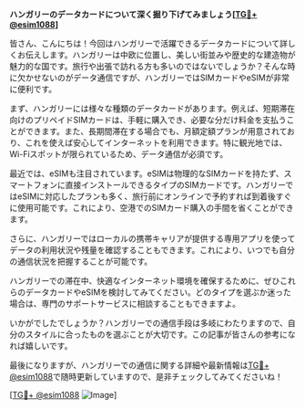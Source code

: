 **ハンガリーのデータカードについて深く掘り下げてみましょう[[TG💪+ @esim1088](https://t.me/s/esim1088)]**

皆さん、こんにちは！今回はハンガリーで活躍できるデータカードについて詳しくお伝えします。ハンガリーは中欧に位置し、美しい街並みや歴史的な建造物が魅力的な国です。旅行や出張で訪れる方も多いのではないでしょうか？そんな時に欠かせないのがデータ通信ですが、ハンガリーではSIMカードやeSIMが非常に便利です。

まず、ハンガリーには様々な種類のデータカードがあります。例えば、短期滞在向けのプリペイドSIMカードは、手軽に購入でき、必要な分だけ料金を支払うことができます。また、長期間滞在する場合でも、月額定額プランが用意されており、これを使えば安心してインターネットを利用できます。特に観光地では、Wi-Fiスポットが限られているため、データ通信が必須です。

最近では、eSIMも注目されています。eSIMは物理的なSIMカードを持たず、スマートフォンに直接インストールできるタイプのSIMカードです。ハンガリーではeSIMに対応したプランも多く、旅行前にオンラインで予約すれば到着後すぐに使用可能です。これにより、空港でのSIMカード購入の手間を省くことができます。

さらに、ハンガリーではローカルの携帯キャリアが提供する専用アプリを使ってデータの利用状況や残量を確認することもできます。これにより、いつでも自分の通信状況を把握することが可能です。

ハンガリーでの滞在中、快適なインターネット環境を確保するために、ぜひこれらのデータカードやeSIMを検討してみてください。どのタイプを選ぶか迷った場合は、専門のサポートサービスに相談することもできますよ。

いかがでしたでしょうか？ハンガリーでの通信手段は多岐にわたりますので、自分のスタイルに合ったものを選ぶことが大切です。この記事が皆さんの参考になれば嬉しいです。

最後になりますが、ハンガリーでの通信に関する詳細や最新情報は[TG💪+ @esim1088](https://t.me/s/esim1088)で随時更新していますので、是非チェックしてみてくださいね！

[[TG💪+ @esim1088](https://t.me/s/esim1088) ![Image](https://i.postimg.cc/Y0z9fWf4/image.png)]